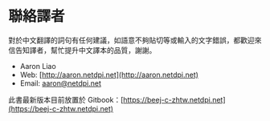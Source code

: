 # 聯絡譯者

對於中文翻譯的詞句有任何建議，如語意不夠貼切等或輸入的文字錯誤，都歡迎來信告知譯者，幫忙提升中文譯本的品質，謝謝。

* Aaron Liao
* Web: [http://aaron.netdpi.net](http://aaron.netdpi.net)
* Email: aaron@netdpi.net

此書最新版本目前放置於 Gitbook：[https://beej-c-zhtw.netdpi.net](https://beej-c-zhtw.netdpi.net)

